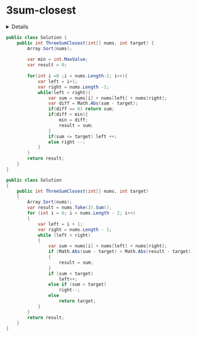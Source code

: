# 3sum-closest

<details>

给定一个包括 n 个整数的数组 nums 和 一个目标值 target。找出 nums 中的三个整数，使得它们的和与 target 最接近。返回这三个数的和。假定每组输入只存在唯一答案。

例如，给定数组 nums = [-1，2，1，-4], 和 target = 1.

与 target 最接近的三个数的和为 2. (-1 + 2 + 1 = 2).

来源：力扣（LeetCode）
链接：https://leetcode-cn.com/problems/3sum-closest
著作权归领扣网络所有。商业转载请联系官方授权，非商业转载请注明出处。

</details>

```C#
public class Solution {
    public int ThreeSumClosest(int[] nums, int target) {
        Array.Sort(nums);
        
        var min = int.MaxValue;
        var result = 0;
        
        for(int i =0 ;i < nums.Length-2; i++){
            var left = i+1;
            var right = nums.Length -1;
            while(left < right){
                var sum = nums[i] + nums[left] + nums[right];
                var diff = Math.Abs(sum - target);
                if(diff == 0) return sum;
                if(diff < min){
                    min = diff;
                    result = sum;
                }
                if(sum <= target) left ++;
                else right --;
            }
        }
        return result;
    }
}
```

```C#
public class Solution
{
    public int ThreeSumClosest(int[] nums, int target)
    {
        Array.Sort(nums);
        var result = nums.Take(3).Sum();
        for (int i = 0; i < nums.Length - 2; i++)
        {
            var left = i + 1;
            var right = nums.Length - 1;
            while (left < right)
            {
                var sum = nums[i] + nums[left] + nums[right];
                if (Math.Abs(sum - target) < Math.Abs(result - target))
                {
                    result = sum;
                }
                if (sum < target)
                    left++;
                else if (sum > target)
                    right--;
                else
                    return target;
            }
        }
        return result;
    }
}
```

